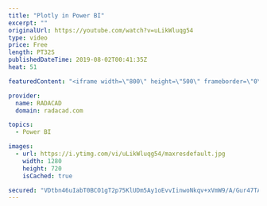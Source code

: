 ```yaml
---
title: "Plotly in Power BI"
excerpt: ""
originalUrl: https://youtube.com/watch?v=uLikWluqg54
type: video
price: Free
length: PT32S
publishedDateTime: 2019-08-02T00:41:35Z
heat: 51

featuredContent: "<iframe width=\"800\" height=\"500\" frameborder=\"0\" src=\"https://www.youtube.com/embed/uLikWluqg54\" allow=\"accelerometer; autoplay; encrypted-media; gyroscope; picture-in-picture\" allowfullscreen></iframe>"

provider:
  name: RADACAD
  domain: radacad.com

topics:
  - Power BI

images:
  - url: https://i.ytimg.com/vi/uLikWluqg54/maxresdefault.jpg
    width: 1280
    height: 720
    isCached: true

secured: "VDtbn46uIabT0BCO1gT2p75KlUDm5Ay1oEvvIinwoNkqv+xVmW9/A/Gur47TAdE8TXlYEbKouh33aueuV3yjRfcJtUjf40l0R/mIR4+PgsePVm5yP7VJ1v4GrnxUN3CWtJ8bP5DH5qcuyfTB4OWgdaKnGMhPHflJpy/YVolE+Q2OkJsfMA1D8zcn/AQEEsTiAVm0aDywjTcSgwsWGYx8uxdyYuvZa49TMIGi4BU+EbM16EL7WWBpRb5KyxNIoV7UI6QS+o26r9UdlthCpYpw21VaLECn76x6PTG2vQkt/fyCE9VmP/EBv7rdto6eJsPcdnbyl3qSEpeNJVSm8xWb/EpCqXx/Urj5/G59mwK7oZx9/192xuj89pU4LAx90hl/VCDYnYlFURf7Zwu90zHD34jIDIrPS7v+Si8Vk49myM0=;h4Yw03XBQ91I7FpXjYzDSg=="
---
```


